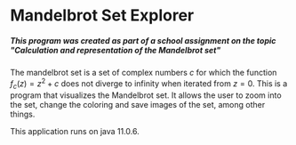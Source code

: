 # Mandelbrot Set Explorer
##### This program was created as part of a school assignment on the topic "Calculation and representation of the Mandelbrot set"
The mandelbrot set is a set of complex numbers $c$ for which the function $f_c(z)=z^2+c$ does not diverge to infinity when iterated from $z=0$. This is a program that visualizes the Mandelbrot set. It allows the user to zoom into the set, change the coloring and save images of the set, among other things. 

This application runs on java 11.0.6. 

